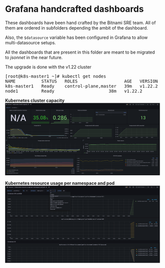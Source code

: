 # Grafana handcrafted dashboards

These dashboards have been hand crafted by the Bitnami SRE team.
All of them are ordered in subfolders depending the ambit of the dashboard.

Also, the `$datasource` variable has been configured in Grafana to allow multi-datasource setups.

All the dashboards that are present in this folder are meant to be migrated to _jsonnet_ in the near future.

The upgrade is done with the v1.22 cluster

<pre>
[root@k8s-master1 ~]# kubectl get nodes 
NAME          STATUS   ROLES                  AGE   VERSION
k8s-master1   Ready    control-plane,master   39m   v1.22.2
node1         Ready    <none>                 38m   v1.22.2
</pre>

**Kubernetes cluster capacity**
![Alt text](images/capacity.png?raw=true "Dashboard_1")

**Kubernetes resource usage per namespace and pod**
![Alt text](images/resource_per_pod_and_namespace.png?raw=true "Dashboard_2")
